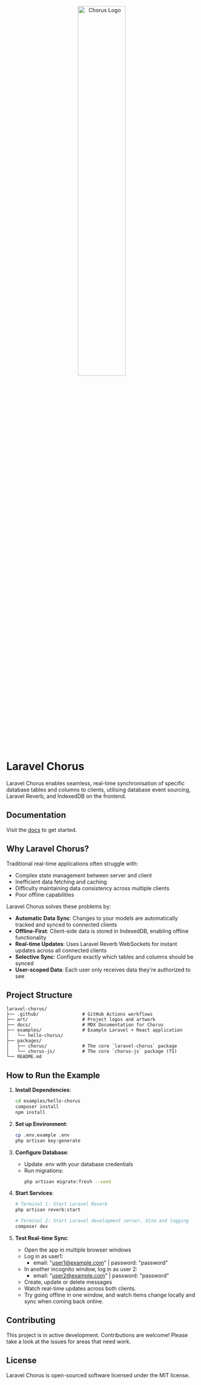 <p align="center">
    <picture>
        <source media="(prefers-color-scheme: dark)" srcset="https://github.com/braedencrankd/laravel-chorus/blob/main/art/Chorus_Logo_Dark.png?raw=true">
        <source media="(prefers-color-scheme: light)" srcset="https://github.com/braedencrankd/laravel-chorus/blob/main/art/Chorus_Logo_Light.png?raw=true">
        <img alt="Chorus Logo" width="50%" src="https://github.com/braedencrankd/laravel-chorus/blob/main/art/Chorus_Logo_Dark.png?raw=true">
    </picture>
</p>

# Laravel Chorus

Laravel Chorus enables seamless, real-time synchronisation of specific database tables and columns to clients, utilising database event sourcing, Laravel Reverb, and IndexedDB on the frontend.

## Documentation
Visit the [docs](https://chorus.pixelsprout.dev/) to get started.

## Why Laravel Chorus?

Traditional real-time applications often struggle with:
- Complex state management between server and client
- Inefficient data fetching and caching
- Difficulty maintaining data consistency across multiple clients
- Poor offline capabilities

Laravel Chorus solves these problems by:
- **Automatic Data Sync**: Changes to your models are automatically tracked and synced to connected clients
- **Offline-First**: Client-side data is stored in IndexedDB, enabling offline functionality
- **Real-time Updates**: Uses Laravel Reverb WebSockets for instant updates across all connected clients
- **Selective Sync**: Configure exactly which tables and columns should be synced
- **User-scoped Data**: Each user only receives data they're authorized to see

## Project Structure

```
laravel-chorus/
├── .github/                # GitHub Actions workflows
├── art/                    # Project logos and artwork
├── docs/                   # MDX Documentation for Chorus
├── examples/               # Example Laravel + React application
│   └── hello-chorus/
├── packages/
│   ├── chorus/             # The core `laravel-chorus` package
│   └── chorus-js/          # The core `chorus-js` package (TS)
└── README.md
```

## How to Run the Example

1. **Install Dependencies**:
   ```bash
   cd examples/hello-chorus
   composer install
   npm install
   ```

2. **Set up Environment**:
   ```bash
   cp .env.example .env
   php artisan key:generate
   ```

3. **Configure Database**:
   - Update .env with your database credentials
   - Run migrations:
     ```bash
     php artisan migrate:fresh --seed
     ```

4. **Start Services**:
   ```bash
   # Terminal 1: Start Laravel Reverb
   php artisan reverb:start

   # Terminal 2: Start Laravel development server, Vite and logging
   composer dev
   ```

5. **Test Real-time Sync**:
   - Open the app in multiple browser windows
   - Log in as user1:
     - email: "user1@example.com" | password: "password"
   - In another incognito window, log in as user 2:
     - email: "user2@example.com" | password: "password"
   - Create, update or delete messages
   - Watch real-time updates across both clients.
   - Try going offline in one window, and watch items change locally and sync when coming back online.
     

## Contributing

This project is in active development. Contributions are welcome! Please take a look at the issues for areas that need work.

## License

Laravel Chorus is open-sourced software licensed under the MIT license.
